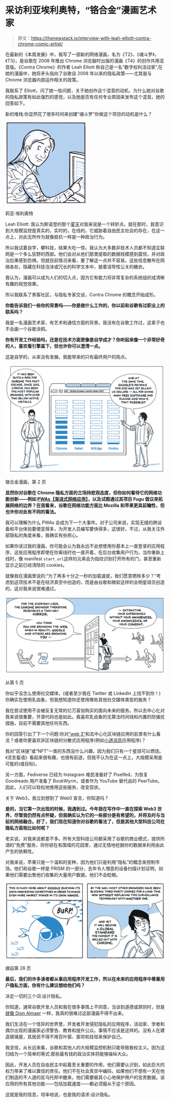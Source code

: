 # 采访利亚埃利奥特，“铬合金”漫画艺术家

> 原文：<https://thenewstack.io/interview-with-leah-elliott-contra-chrome-comic-artist/>

在最新的《本周发展》中，我写了一部新的网络漫画，名为《T2》，《魂斗罗》，《T3》，是谷歌在 2008 年推出 Chrome 浏览器时出版的漫画《T4》的创作共用混音版。《Contra Chrome》的作者 Leah Elliott 称自己是一名“数字权利活动家”,在她的漫画中，她将矛头指向了谷歌自 2008 年以来的隐私政策——尤其是与 Chrome 浏览器内部运作相关的政策。

我联系了 Elliott，问了她一些问题，关于她创作这个混音的动机，为什么她对谷歌的隐私政策有如此强烈的感觉，以及她是否有任何专业原因来发布这个混音。她的回答如下。

新的堆栈:你显然花了很多时间来创建“魂斗罗”你做这个项目的动机是什么？

[![Leah Elliott](img/8da4503ae5ae9bc5cf3eb0fc5f209b49.png)](https://cdn.thenewstack.io/media/2022/04/6491d814-leah_noborder_blue.png)

莉亚·埃利奥特

Leah Elliott: 我认为斯诺登的那个[夏天](https://en.wikipedia.org/wiki/Edward_Snowden)对我来说是一个转折点。就在那时，我意识到大规模监控是真实的，实时的，在线的，它威胁着自由民主社会的存在，在这一点上，对此无所作为就像抵抗一样是一种政治行为。

所以我试着自学，攀科技，结果大吃一惊。我认为大多数非技术人员都不知道互联网是一个多么狂野的西部。他们会对从他们那里提取的数据规模感到震惊，并对政治后果感到恐惧。但就目前情况来看，要了解这一点并不容易。这些信息散布在网络各处，隐藏在科技泡沫或冗长的科学文本中，披着误导性公关的糖衣。

我认为，漫画可以成为人们的切入点，因为它有能力将非常复杂的系统组织成清晰有趣的视觉效果。

所以我联系了黑客社区，与隐私专家交谈，Contra Chrome 的概念开始成形。

**你能告诉我们一些你的背景吗——你是做什么工作的，你以前和谷歌有过职业上的联系吗？**

我是一名漫画艺术家，有艺术和通信方面的背景。我没有在谷歌工作过，这辈子也不会画一个谷歌涂鸦。

**你有开发工作经验吗，还是在技术方面更像是自学成才？你听起来像一个非常好奇的人，喜欢看引擎盖下，但也许你可以澄清一点。**

这是自学的，从来没有发展。我能带来的只有最终用户的观点。

[![Contra Chrome 1](img/12cc0f16a80a79860125eb8bd70e9303.png)](https://cdn.thenewstack.io/media/2022/04/59d9729d-screenshot-2022-04-22-at-5.14.59-pm.png)

铬合金漫画，第 2 页

**显然你对谷歌在 Chrome 隐私方面的立场持悲观态度，但你如何看待它的网络功能创新——例如 [PWAs【渐进式网络应用】](https://thenewstack.io/growth-of-progressive-web-apps/)，以及试图通过其项目 Fugu 倡议来拓展网络的边界？在我看来，谷歌在网络功能方面比 Mozilla 和苹果更具前瞻性，但也许你对此有不同的看法。**

我可以理解为什么 PWAs 会成为下一个大事件。对于公司来说，实现无缝的跨设备和平台体验要便宜得多，为开发人员编写要快得多，这很好。不过，从我关注外部隐私的角度来看，我确实有些担心。

如果你读过我的漫画，你可能会认为我永远不会想使用你基本上一直登录的应用程序，这些应用程序即使在你离线时也一直开着，在后台收集用户行为。当你重新上线时，像 manifest `start_url`这样的元素会为指纹识别打开所有的门，甚至重新显示之前已经清除的 cookies。

就像我在漫画里说的:“为了再多十分之一秒的加载速度，我们愿意牺牲多少？”考虑到这项技术不是在经济真空中创造的，而是由谷歌和微软这样的全明星球员创造的，这对我来说很难通过。

[![Contra Chrome](img/1d7921998a26db4733fa3fca547b07b5.png)](https://cdn.thenewstack.io/media/2022/04/5836294d-screenshot-2022-04-22-at-4.10.07-pm.png)

从第 5 页

你似乎没怎么使用社交媒体。(或者至少我在 Twitter 或 LinkedIn 上找不到你！)你确实在使用乳齿象，但我想知道你还使用哪些其他社交媒体类型的服务？

我在尝试使用不会被反复无常的亿万富翁购买的面向未来的服务。所以去中心化对我来说很重要，开源代码也是如此。我喜欢乳齿象的无算法时间线和内置的防骚扰措施，目前不需要其他任何东西。

你的回答引出了下一个问题:你对[“web 3”](https://thenewstack.io/its-a-web3-world-now-how-the-hype-compares-to-web-2-0/)和去中心化区块链应用的前景有什么看法？或者你更喜欢非区块链的分散式应用程序(例如[小道消息](https://thenewstack.io/scuttlebutt-decentralize-and-escape-the-social-media-rat-race/)应用程序)？

我对“区块链”或“NFT”一类的东西没什么兴趣，因为我们只有一个星球可以燃烧。《流言蜚语》看起来很有趣，也很有前途，但我不认为在这一点上，大规模采用是可能的(或目标)。

另一方面，Fediverse 已经为 Instagram 难民准备好了 Pixelfed，为恢复 Goodreads 用户准备了 BookWyrm，或者作为 YouTube 替代品的 PeerTube。因此，人们可以轻松地使用这些服务，改变现状。

关于 Web3，我立刻想到了 Web0 宣言，你知道吗？

**是的，当它第一次出现的时候，我遇到过。今年我在写作中一直在探索 Web3 世界，尽管我仍然有点怀疑，但我确实认为它的一些部分是有希望的，并将及时与当前的网络融合。好了，我们现在知道你对谷歌的看法了，但是其他大型科技公司在隐私方面相比如何呢？**

老实说，对我来说都差不多。所有大型科技公司都采用了谷歌的商业模式，提供所谓的“免费”服务，将你锁在有围墙的花园里，通过无情地挖掘你的数据来利用由此产生的依赖性。

对我来说，苹果只是一个温和的变种，因为他们只是利用“隐私”的概念来控制市场。他们和谷歌一样是 PRISM 的一部分，去年令人憎恶的设备扫描计划证明，如果他们需要出售他们收集的大量用户数据，他们不会眨眼。

[![Contra Chrome](img/27cdd1d5dd92a09292c847c72da4ad27.png)](https://cdn.thenewstack.io/media/2022/04/b26a30a1-screenshot-2022-04-26-at-1.55.44-pm.png)

摘自第 28 页

**最后，我们的许多读者都从事应用程序开发工作，所以在未来的应用程序中尊重用户隐私方面，你有什么建议想给他们吗？**

决定一切的三个词:设计隐私。

你知道，通常谷歌开发人员和我在很多事情上不同意，当谈到道德或原则时，但是[就像 Dion Almaer](https://twitter.com/dalmaer/status/1516203816156372993) 一样，我真的很难过这部漫画不得不出来。

我们生活在一个怪异的世界里，开发者开发侵犯隐私的应用程序，活动家、学者和偶尔出现的漫画家必须警告、教育和提升公众。事情不应该是这样的。没有人在建造玻璃屋，其居民不得不用百叶窗、窗帘和挂毯来保护自己。

我坚信，从长远来看，谷歌和其他人的大规模监控机制只能导致极权主义。因为这归结为一个简单的等式:那些最有钱的政治实体将能够操纵大众。

因此，开发人员在自由民主中起着至关重要的作用，他们需要认识到，如此巨大的权力带来了难以置信的责任。他们不在社会真空中编码，如果他们不想有一天在他们制造的不人道的反乌托邦中醒来，他们需要极其小心地保护用户的宝贵数据。该应用的所有其他功能——包括加载速度——都必须服从于这个原因。

这就是我的信息，坦率地说，也是我的请求:设计隐私。

<svg xmlns:xlink="http://www.w3.org/1999/xlink" viewBox="0 0 68 31" version="1.1"><title>Group</title> <desc>Created with Sketch.</desc></svg>